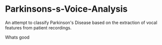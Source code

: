 # Parkinsons-s-Voice-Analysis
An attempt to classify Parkinson's Disease based on the extraction of vocal features from patient recordings. 

Whats good
